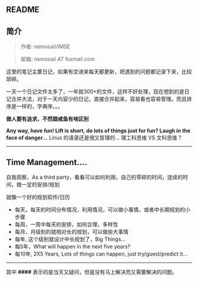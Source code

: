 ## README
## 简介

> 作者: nemosail/IMSE

> 邮箱: nemosail _AT_ foxmail.com

这里的笔记主要日记，如果有空进来每天都更新，把遇到的问题都记录下来，比较琐碎。

一天一个日记文件太多了，一年就300+的文件，这样不好处理，现在想到的是日记合并大法，对于一天内容少的日记，直接合并起来，容易看也容易管理。而且排序是一样的，字典序。。。

**做人要有追求，不然跟咸鱼有啥区别**

**Any way, have fun! Lift is short, do lots of things just for fun? Laugh in the face of danger...** Linus 的语录还是很又哲理的... 理工科思维 VS 文科思维？

---
## Time Management.... 
自我观察，As a third party，看看可以如何利用，自己的零碎的时间，连续的时间，做一定的安排/规划

就像一个好的规划软件/日历
- 每天，每天的时间分布情况，利用情况，可以做小事情，或者中长期规划的小步骤
- 每周，一周中每天的安排，如何合理，多样性
- 每月，月级别的就相对长的规划，可以做些大事情
- 每年, 这个级别就设计中长规划了，Big Things...
- 每5年，What will happen in the next five years?
- 每10年, 2X5 Years, Lots of things can happen, just try/guest/predict it...

---

其中 **####** 表示的是当天又疑问，但是没有马上解决而又需要解决的问题。

